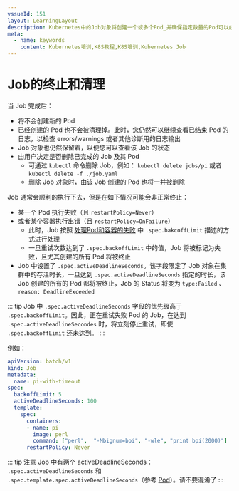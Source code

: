 ```yaml
---
vssueId: 151
layout: LearningLayout
description: Kubernetes中的Job对象将创建一个或多个Pod_并确保指定数量的Pod可以成功执行到进程正常结束_本文描述Job如何终止和清理
meta:
  - name: keywords
    content: Kubernetes培训,K8S教程,K8S培训,Kubernetes Job
---
```


# Job的终止和清理

<AdSenseTitle>

</AdSenseTitle>

当 Job 完成后：
* 将不会创建新的 Pod
* 已经创建的 Pod 也不会被清理掉。此时，您仍然可以继续查看已结束 Pod 的日志，以检查 errors/warnings 或者其他诊断用的日志输出
* Job 对象也仍然保留着，以便您可以查看该 Job 的状态
* 由用户决定是否删除已完成的 Job 及其 Pod
  * 可通过 `kubectl` 命令删除 Job，例如： `kubectl delete jobs/pi` 或者 `kubectl delete -f ./job.yaml`
  * 删除 Job 对象时，由该 Job 创建的 Pod 也将一并被删除

Job 通常会顺利的执行下去，但是在如下情况可能会非正常终止：
* 某一个 Pod 执行失败（且 `restartPolicy=Never`）
* 或者某个容器执行出错（且 `restartPolicy=OnFailure`）
  * 此时，Job 按照 [处理Pod和容器的失败](./failure.html) 中 `.spec.bakcoffLimit` 描述的方式进行处理
  * 一旦重试次数达到了 `.spec.backoffLimit` 中的值，Job 将被标记为失败，且尤其创建的所有 Pod 将被终止
* Job 中设置了 `.spec.activeDeadlineSeconds`。该字段限定了 Job 对象在集群中的存活时长，一旦达到 `.spec.activeDeadlineSeconds` 指定的时长，该 Job 创建的所有的 Pod 都将被终止，Job 的 Status 将变为 `type:Failed` 、 `reason: DeadlineExceeded`

::: tip
Job 中 `.spec.activeDeadlineSeconds` 字段的优先级高于 `.spec.backoffLimit`。因此，正在重试失败 Pod 的 Job，在达到 `.spec.activeDeadlineSecondes` 时，将立刻停止重试，即使 `.spec.backoffLimit` 还未达到。
:::

例如：

``` yaml {7}
apiVersion: batch/v1
kind: Job
metadata:
  name: pi-with-timeout
spec:
  backoffLimit: 5
  activeDeadlineSeconds: 100
  template:
    spec:
      containers:
      - name: pi
        image: perl
        command: ["perl",  "-Mbignum=bpi", "-wle", "print bpi(2000)"]
      restartPolicy: Never
```

::: tip 注意
Job 中有两个 activeDeadlineSeconds： `.spec.activeDeadlineSeconds` 和 `.spec.template.spec.activeDeadlineSeconds`（参考 [Pod](/learning/k8s-intermediate/workload/init-container.html#初始化容器的行为)）。请不要混淆了
:::
